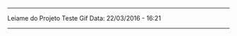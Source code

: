 ************************************
Leiame do Projeto Teste Gif
Data: 22/03/2016 - 16:21
************************************